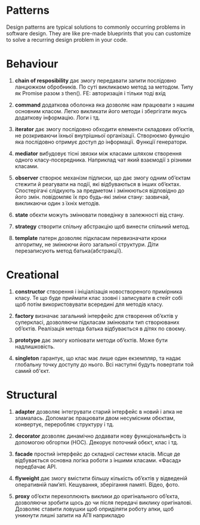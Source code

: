 # Patterns
Design patterns are typical solutions to commonly occurring problems in software design. They are like pre-made blueprints that you can customize to solve a recurring design problem in your code.

# Behaviour
1. **chain of resposibility**	дає змогу передавати запити послідовно ланцюжком обробників. По суті викликаємо метод за методом. Типу як Promise разом з then(). FE: авторизація і тільки тоді вхід

2. **command**	додаткова оболонка яка дозволяє нам працювати з нашим основним класом. Легко викликати його методи і збергігати якусь додаткову інформацію. Логи і тд.

3. **iterator**	дає змогу послідовно обходити елементи складових об’єктів, не розкриваючи їхньої внутрішньої організації. Створюємо функцію яка послідовно отримує доступ до інформації. Функції генератори.

4. **mediator**	вибудовує тісні звязки між класами шляхом створення одного класу-посередника. Наприклад чат який взаємодії з різними класами.

5. **observer**	створює механізм підписки, що дає змогу одним об’єктам стежити й реагувати на події, які відбуваються в інших об’єктах. Спостерігачі слідкують за предметом і змінюються відповідно до його змін. повідомляє їх про будь-які зміни стану: зазвичай, викликаючи один з їхніх методів.

6. **state**	обєкти можуть змінювати поведінку в залежності від стану.

7. **strategy**	створити спільну абстракцію щоб винести спільний метод.

8. **template**	патерн дозволяє підкласам перевизначати кроки алгоритму, не змінюючи його загальної структури. Діти перезаписують метод батька(абстракції).

# Creational
1. **constructor**	створення і ініціалізація новоствореного примірника класу. Те що буде приймати клас ззовні і записувати в стейт собі щоб потім використовувати всередині для методів класу.

2. **factory**	визначає загальний інтерфейс для створення об’єктів у суперкласі, дозволяючи підкласам змінювати тип створюваних об’єктів. Реалізація метода батька відбувається в дітях по своєму.

3. **prototype**	дає змогу копіювати методи об’єктів. Може бути надлишковість. 

4. **singleton**	гарантує, що клас має лише один екземпляр, та надає глобальну точку доступу до нього. Всі наступні будуть повертати той самий об'єкт.

# Structural
1. **adapter**	дозволяє інтегрувати старий інтерфейс в новий і апка не зламалась. Допомагає працювати двом несумісним обєктам, конвертує, переробляє структуру і тд.

2. **decorator**	дозволяє динамічно додавати нову функціональнфсть із допомогою обгортки (HOC). Декорує поточний обєкт, клас і тд.

3. **facade**	простий інтерфейс до складної системи класів. Місце де відбувається основна логіка роботи з іншими класами. «Фасад» передбачає API.

4. **flyweight**	дає змогу вмістити більшу кількість об’єктів у відведеній оперативній пам’яті. Кешування, зберігання памяті. Відео, фото.

5. **proxy**	об’єкти перехоплюють виклики до оригінального об’єкта, дозволяючи зробити щось до чи після передачі виклику оригіналові. Дозволяє ставити ловушки щоб оприділяти роботу апки, щоб уникнути лишні запити на АПІ наприкладю
